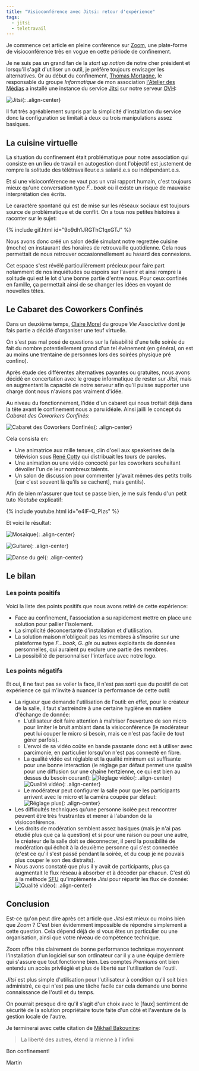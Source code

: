 ```yaml
---
title: "Visioconférence avec Jitsi: retour d'expérience"
tags:
  - jitsi
  - teletravail
---
```


  Je commence cet article en pleine conférence sur [Zoom](https://zoom.us), une plate-forme de visioconférence très en vogue en cette période de confinement.

Je ne suis pas un grand fan de la *start up nation* de notre cher président et lorsqu'il s'agit d'utiliser un outil, je préfère toujours envisager les alternatives. Or au début du confinement, [Thomas Mortagne](https://www.atelier-medias.org/coworkers/thomas-mortagne/), le responsable du groupe *Informatique* de mon association [l'Atelier des Médias](https://www.atelier-medias.org) a installé une instance du service [Jitsi](https://jitsi.org/) sur notre serveur [OVH](https://www.ovh.com/):

![Jitsi](/images/jitsi.png){: .align-center}

Il fut très agréablement surpris par la simplicité d'installation du service donc la configuration se limitait à deux ou trois manipulations assez basiques.

## La cuisine virtuelle

La situation du confinement était problématique pour notre association qui consiste en un lieu de travail en autogestion dont l'objectif est justement de rompre la solitude des télétravailleur.e.s salarié.e.s ou indépendant.e.s.

Et si une visioconférence ne vaut pas un vrai rapport humain, c'est toujours mieux qu'une conversation type *F...book* où il existe un risque de mauvaise interprétation des écrits.

Le caractère spontané qui est de mise sur les réseaux sociaux est toujours source de problématique et de conflit.
On a tous nos petites histoires à raconter sur le sujet:

{% include gif.html id="9o9dh1JRGThC1qxGTJ" %}

Nous avons donc créé un salon dédié simulant notre regrettée cuisine (moche) en instaurant des horaires de retrouvaille quotidienne. Cela nous permettait de nous retrouver occasionnellement au hasard des connexions.

Cet espace s'est révélé particulièrement précieux pour faire part notamment de nos inquiétudes ou espoirs sur l'avenir et ainsi rompre la solitude qui est le lot d'une bonne partie d'entre nous. Pour ceux confinés en famille, ça permettait ainsi de se changer les idées en voyant de nouvelles têtes.

## Le Cabaret des Coworkers Confinés

Dans un deuxième temps, [Claire Morel](https://www.atelier-medias.org/claire-morel-creatrice-editoriale-jaime-rendre-un-sujet-hermetique-facile-a-comprendre/) du groupe *Vie Associative* dont je fais partie a décidé d'organiser une teuf virtuelle.

On s'est pas mal posé de questions sur la faisabilité d'une telle soirée du fait du nombre potentiellement grand d'un tel évènement (en général, on est au moins une trentaine de personnes lors des soirées physique pré confino).

Après étude des différentes alternatives payantes ou gratuites, nous avons décidé en concertation avec le groupe informatique de rester sur *Jitsi*, mais en augmentant la capacité de notre serveur afin qu'il puisse supporter une charge dont nous n'avions pas vraiment d'idée.

Au niveau du fonctionnement, l'idée d'un cabaret qui nous trottait déjà dans la tête avant le confinement nous a paru idéale. Ainsi jailli le concept du *Cabaret des Coworkers Confinés*:

![Cabaret des Coworkers Confinés](/images/cabaret.jpg){: .align-center}

Cela consista en:

- Une animatrice aux mille tenues, clin d'oeil aux speakerines de la télévision sous [René Cotty](https://fr.wikipedia.org/wiki/Ren%C3%A9_Coty) qui distribuait les tours de paroles.
- Une animation ou une vidéo concocté par les coworkers souhaitant dévoiler l'un de leur nombreux talents.
- Un salon de discussion pour commenter (y'avait mêmes des petits trolls \[car c'est souvent là qu'ils se cachent\], mais gentils).

Afin de bien m'assurer que tout se passe bien, je me suis fendu d'un petit tuto *Youtube* explicatif:

{% include youtube.html
    id="e4IF-Q_PIzs"
%}

Et voici le résultat:

![Mosaique](/images/cabaret-mosaique.jpg){: .align-center}

![Guitare](/images/cabaret-guitare.jpg){: .align-center}

![Danse du gel](/images/cabaret-danse-du-gel.jpg){: .align-center}

## Le bilan

### Les points positifs

Voici la liste des points positifs que nous avons retiré de cette expérience:

- Face au confinement, l'association a su rapidement mettre en place une solution pour pallier l'isolement.
- La simplicité déconcertante d'installation et d'utilisation.
- La solution maison n'obligeait pas les membres à s'inscrire sur une plateforme type *F...book*, *G..gle* ou autres exploitants de données personnelles, qui auraient pu exclure une partie des membres.
- La possibilité de personnaliser l'interface avec notre logo.

### Les points négatifs

Et oui, il ne faut pas se voiler la face, il n'est pas sorti que du positif de cet expérience ce qui m'invite à nuancer la performance de cette outil:

- La rigueur que demande l'utilisation de l'outil: en effet, pour le créateur de la salle, il faut s'astreindre à une certaine hygiène en matière d'échange de donnée:
  - L'utilisateur doit faire attention à maîtriser l'ouverture de son micro pour limiter le bruit ambiant dans la visioconférence (le modérateur peut lui couper le micro si besoin, mais ce n'est pas facile de tout gérer parfois).
  - L'envoi de sa vidéo coûte en bande passante donc est à utiliser avec parcimonie, en particulier lorsqu'on n'est pas connecté en fibre.
  - La qualité vidéo est réglable et la qualité minimum est suffisante pour une bonne interaction (le réglage par défaut permet une qualité pour une diffusion sur une chaîne hertzienne, ce qui est bien au dessus du besoin courant):
![Réglage vidéo](/images/jitsi-video-settings.jpg){: .align-center}
![Qualité vidéo](/images/jitsi-video-quality.jpg){: .align-center}
  - Le modérateur peut configurer la salle pour que les participants arrivent avec le micro et la caméra coupée par défaut:
![Réglage plus](/images/jitsi-settings-plus.jpg){: .align-center}
- Les difficultés techniques qu'une personne isolée peut rencontrer peuvent être très frustrantes et mener à l'abandon de la visioconférence.
- Les droits de modération semblent assez basiques (mais je n'ai pas étudié plus que ça la question) et si pour une raison ou pour une autre, le créateur de la salle doit se déconnecter, il perd la possibilité de modération qui échoit à la deuxième personne qui s'est connectée (c'est ce qu'il s'est passé pendant la soirée, et du coup je ne pouvais plus couper le son des distraits).
- Nous avons constaté que plus il y avait de participants, plus ça augmentait le flux réseau à absorber et à décoder par chacun. C'est dû à la méthode [SFU](https://webrtcglossary.com/sfu/) qu'implémente *Jitsi* pour répartir les flux de donnée:
![Qualité vidéo](/images/webrtc-sfu.jpg){: .align-center}

## Conclusion

Est-ce qu'on peut dire après cet article que *Jitsi* est mieux ou moins bien que *Zoom* ? C'est bien évidemment impossible de répondre simplement à cette question. Cela dépend déjà de si vous êtes un particulier ou une organisation, ainsi que votre niveau de compétence technique.

*Zoom* offre très clairement de bonne performance technique moyennant l'installation d'un logiciel sur son ordinateur car il y a une équipe derrière qui s'assure que tout fonctionne bien. Les comptes *Premiums* ont bien entendu un accès privilégié et plus de liberté sur l'utilisation de l'outil.

*Jitsi* est plus simple d'utilisation pour l'utilisateur à condition qu'il soit bien administré, ce qui n'est pas une tâche facile car cela demande une bonne connaissance de l'outil et du temps.

On pourrait presque dire qu'il s'agit d'un choix avec le [faux] sentiment de sécurité de la solution propriétaire toute faite d'un côté et l'aventure de la gestion locale de l'autre.

Je terminerai avec cette citation de [Mikhaïl Bakounine](https://fr.wikipedia.org/wiki/Mikha%C3%AFl_Bakounine):

> La liberté des autres, étend la mienne à l'infini

Bon confinement!

Martin
